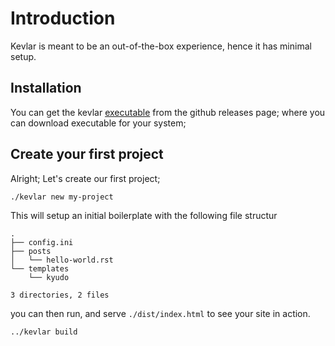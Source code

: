 # Introduction

Kevlar is meant to be an out-of-the-box experience, hence it has minimal setup.

## Installation

You can get the kevlar [executable](https://github.com/Aadv1k/kevlar/releases/latest) from the github releases page; where you can download executable for your system;

## Create your first project

Alright; Let's create our first project;

```
./kevlar new my-project
```

This will setup an initial boilerplate with the following file structur

```
.
├── config.ini
├── posts
│   └── hello-world.rst
└── templates
    └── kyudo

3 directories, 2 files
```

you can then run, and serve `./dist/index.html` to see your site in action.

```
../kevlar build
```
